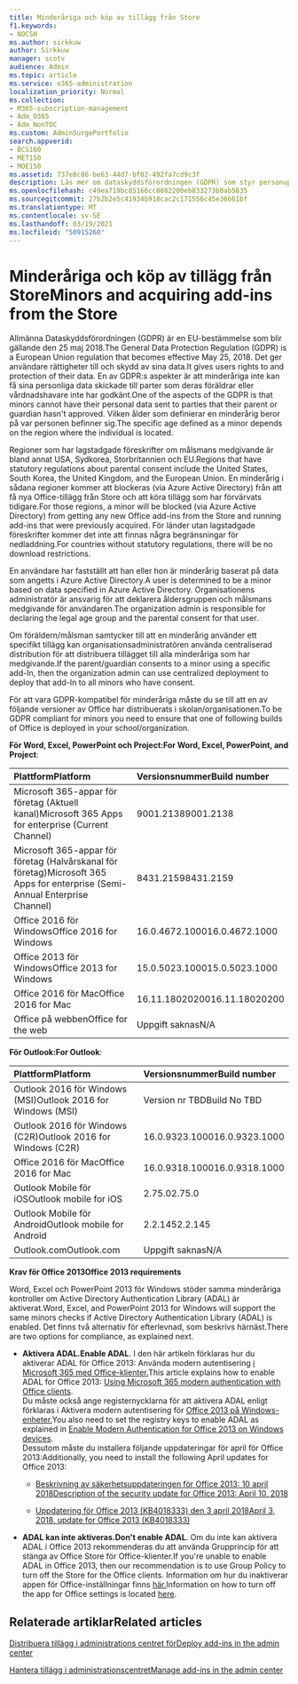 ```yaml
---
title: Minderåriga och köp av tillägg från Store
f1.keywords:
- NOCSH
ms.author: sirkkuw
author: Sirkkuw
manager: scotv
audience: Admin
ms.topic: article
ms.service: o365-administration
localization_priority: Normal
ms.collection:
- M365-subscription-management
- Adm_O365
- Adm_NonTOC
ms.custom: AdminSurgePortfolio
search.appverid:
- BCS160
- MET150
- MOE150
ms.assetid: 737e8c86-be63-44d7-bf02-492fa7cd9c3f
description: Läs mer om dataskyddsförordningen (GDPR) som styr personuppgifter om minderåriga.
ms.openlocfilehash: c49ea719bc85166cc8082200eb833273b0ab5835
ms.sourcegitcommit: 27b2b2e5c41934b918cac2c171556c45e36661bf
ms.translationtype: MT
ms.contentlocale: sv-SE
ms.lasthandoff: 03/19/2021
ms.locfileid: "50915260"
---
```

# <a name="minors-and-acquiring-add-ins-from-the-store"></a><span data-ttu-id="5d996-103">Minderåriga och köp av tillägg från Store</span><span class="sxs-lookup"><span data-stu-id="5d996-103">Minors and acquiring add-ins from the Store</span></span>

<span data-ttu-id="5d996-104">Allmänna Dataskyddsförordningen (GDPR) är en EU-bestämmelse som blir gällande den 25 maj 2018.</span><span class="sxs-lookup"><span data-stu-id="5d996-104">The General Data Protection Regulation (GDPR) is a European Union regulation that becomes effective May 25, 2018.</span></span> <span data-ttu-id="5d996-105">Det ger användare rättigheter till och skydd av sina data.</span><span class="sxs-lookup"><span data-stu-id="5d996-105">It gives users rights to and protection of their data.</span></span> <span data-ttu-id="5d996-106">En av GDPR:s aspekter är att minderåriga inte kan få sina personliga data skickade till parter som deras föräldrar eller vårdnadshavare inte har godkänt.</span><span class="sxs-lookup"><span data-stu-id="5d996-106">One of the aspects of the GDPR is that minors cannot have their personal data sent to parties that their parent or guardian hasn't approved.</span></span> <span data-ttu-id="5d996-107">Vilken ålder som definierar en minderårig beror på var personen befinner sig.</span><span class="sxs-lookup"><span data-stu-id="5d996-107">The specific age defined as a minor depends on the region where the individual is located.</span></span>
  
<span data-ttu-id="5d996-108">Regioner som har lagstadgade föreskrifter om målsmans medgivande är bland annat USA, Sydkorea, Storbritannien och EU.</span><span class="sxs-lookup"><span data-stu-id="5d996-108">Regions that have statutory regulations about parental consent include the United States, South Korea, the United Kingdom, and the European Union.</span></span> <span data-ttu-id="5d996-109">En minderårig i sådana regioner kommer att blockeras (via Azure Active Directory) från att få nya Office-tillägg från Store och att köra tillägg som har förvärvats tidigare.</span><span class="sxs-lookup"><span data-stu-id="5d996-109">For those regions, a minor will be blocked (via Azure Active Directory) from getting any new Office add-ins from the Store and running add-ins that were previously acquired.</span></span> <span data-ttu-id="5d996-110">För länder utan lagstadgade föreskrifter kommer det inte att finnas några begränsningar för nedladdning.</span><span class="sxs-lookup"><span data-stu-id="5d996-110">For countries without statutory regulations, there will be no download restrictions.</span></span>
  
<span data-ttu-id="5d996-111">En användare har fastställt att han eller hon är minderårig baserat på data som angetts i Azure Active Directory.</span><span class="sxs-lookup"><span data-stu-id="5d996-111">A user is determined to be a minor based on data specified in Azure Active Directory.</span></span> <span data-ttu-id="5d996-112">Organisationens administratör är ansvarig för att deklarera åldersgruppen och målsmans medgivande för användaren.</span><span class="sxs-lookup"><span data-stu-id="5d996-112">The organization admin is responsible for declaring the legal age group and the parental consent for that user.</span></span>
  
<span data-ttu-id="5d996-113">Om föräldern/målsman samtycker till att en minderårig använder ett specifikt tillägg kan organisationsadministratören använda centraliserad distribution för att distribuera tillägget till alla minderåriga som har medgivande.</span><span class="sxs-lookup"><span data-stu-id="5d996-113">If the parent/guardian consents to a minor using a specific add-In, then the organization admin can use centralized deployment to deploy that add-In to all minors who have consent.</span></span>
  
<span data-ttu-id="5d996-114">För att vara GDPR-kompatibel för minderåriga måste du se till att en av följande versioner av Office har distribuerats i skolan/organisationen.</span><span class="sxs-lookup"><span data-stu-id="5d996-114">To be GDPR compliant for minors you need to ensure that one of following builds of Office is deployed in your school/organization.</span></span>
 
 <span data-ttu-id="5d996-115">**För Word, Excel, PowerPoint och Project:**</span><span class="sxs-lookup"><span data-stu-id="5d996-115">**For Word, Excel, PowerPoint, and Project**:</span></span> 

|<span data-ttu-id="5d996-116">**Plattform**</span><span class="sxs-lookup"><span data-stu-id="5d996-116">**Platform**</span></span> <br/> |<span data-ttu-id="5d996-117">**Versionsnummer**</span><span class="sxs-lookup"><span data-stu-id="5d996-117">**Build number**</span></span> <br/> |
|:-----|:-----|
|<span data-ttu-id="5d996-118">Microsoft 365-appar för företag (Aktuell kanal)</span><span class="sxs-lookup"><span data-stu-id="5d996-118">Microsoft 365 Apps for enterprise (Current Channel)</span></span>  <br/> |<span data-ttu-id="5d996-119">9001.2138</span><span class="sxs-lookup"><span data-stu-id="5d996-119">9001.2138</span></span>   <br/> |
|<span data-ttu-id="5d996-120">Microsoft 365-appar för företag (Halvårskanal för företag)</span><span class="sxs-lookup"><span data-stu-id="5d996-120">Microsoft 365 Apps for enterprise (Semi-Annual Enterprise Channel)</span></span>  <br/> |<span data-ttu-id="5d996-121">8431.2159</span><span class="sxs-lookup"><span data-stu-id="5d996-121">8431.2159</span></span>  <br/> |
|<span data-ttu-id="5d996-122">Office 2016 för Windows</span><span class="sxs-lookup"><span data-stu-id="5d996-122">Office 2016 for Windows</span></span>  <br/> |<span data-ttu-id="5d996-123">16.0.4672.1000</span><span class="sxs-lookup"><span data-stu-id="5d996-123">16.0.4672.1000</span></span>  <br/> |
|<span data-ttu-id="5d996-124">Office 2013 för Windows</span><span class="sxs-lookup"><span data-stu-id="5d996-124">Office 2013 for Windows</span></span>  <br/> |<span data-ttu-id="5d996-125">15.0.5023.1000</span><span class="sxs-lookup"><span data-stu-id="5d996-125">15.0.5023.1000</span></span>  <br/> |
|<span data-ttu-id="5d996-126">Office 2016 för Mac</span><span class="sxs-lookup"><span data-stu-id="5d996-126">Office 2016 for Mac</span></span>  <br/> |<span data-ttu-id="5d996-127">16.11.18020200</span><span class="sxs-lookup"><span data-stu-id="5d996-127">16.11.18020200</span></span>  <br/> |
|<span data-ttu-id="5d996-128">Office på webben</span><span class="sxs-lookup"><span data-stu-id="5d996-128">Office for the web</span></span>  <br/> |<span data-ttu-id="5d996-129">Uppgift saknas</span><span class="sxs-lookup"><span data-stu-id="5d996-129">N/A</span></span>  <br/> |
   
 <span data-ttu-id="5d996-130">**För Outlook:**</span><span class="sxs-lookup"><span data-stu-id="5d996-130">**For Outlook**:</span></span> 
  
|<span data-ttu-id="5d996-131">**Plattform**</span><span class="sxs-lookup"><span data-stu-id="5d996-131">**Platform**</span></span> <br/> |<span data-ttu-id="5d996-132">**Versionsnummer**</span><span class="sxs-lookup"><span data-stu-id="5d996-132">**Build number**</span></span> <br/> |
|:-----|:-----|
|<span data-ttu-id="5d996-133">Outlook 2016 för Windows (MSI)</span><span class="sxs-lookup"><span data-stu-id="5d996-133">Outlook 2016 for Windows (MSI)</span></span>  <br/> |<span data-ttu-id="5d996-134">Version nr TBD</span><span class="sxs-lookup"><span data-stu-id="5d996-134">Build No TBD</span></span>  <br/> |
|<span data-ttu-id="5d996-135">Outlook 2016 för Windows (C2R)</span><span class="sxs-lookup"><span data-stu-id="5d996-135">Outlook 2016 for Windows (C2R)</span></span>  <br/> |<span data-ttu-id="5d996-136">16.0.9323.1000</span><span class="sxs-lookup"><span data-stu-id="5d996-136">16.0.9323.1000</span></span>  <br/> |
|<span data-ttu-id="5d996-137">Office 2016 för Mac</span><span class="sxs-lookup"><span data-stu-id="5d996-137">Office 2016 for Mac</span></span>  <br/> |<span data-ttu-id="5d996-138">16.0.9318.1000</span><span class="sxs-lookup"><span data-stu-id="5d996-138">16.0.9318.1000</span></span>  <br/> |
|<span data-ttu-id="5d996-139">Outlook Mobile för iOS</span><span class="sxs-lookup"><span data-stu-id="5d996-139">Outlook mobile for iOS</span></span>  <br/> |<span data-ttu-id="5d996-140">2.75.0</span><span class="sxs-lookup"><span data-stu-id="5d996-140">2.75.0</span></span>  <br/> |
|<span data-ttu-id="5d996-141">Outlook Mobile för Android</span><span class="sxs-lookup"><span data-stu-id="5d996-141">Outlook mobile for Android</span></span>  <br/> |<span data-ttu-id="5d996-142">2.2.145</span><span class="sxs-lookup"><span data-stu-id="5d996-142">2.2.145</span></span>  <br/> |
|<span data-ttu-id="5d996-143">Outlook.com</span><span class="sxs-lookup"><span data-stu-id="5d996-143">Outlook.com</span></span>  <br/> |<span data-ttu-id="5d996-144">Uppgift saknas</span><span class="sxs-lookup"><span data-stu-id="5d996-144">N/A</span></span>  <br/> |

 <span data-ttu-id="5d996-145">**Krav för Office 2013**</span><span class="sxs-lookup"><span data-stu-id="5d996-145">**Office 2013 requirements**</span></span>
  
<span data-ttu-id="5d996-146">Word, Excel och PowerPoint 2013 för Windows stöder samma minderåriga kontroller om Active Directory Authentication Library (ADAL) är aktiverat.</span><span class="sxs-lookup"><span data-stu-id="5d996-146">Word, Excel, and PowerPoint 2013 for Windows will support the same minors checks if Active Directory Authentication Library (ADAL) is enabled.</span></span> <span data-ttu-id="5d996-147">Det finns två alternativ för efterlevnad, som beskrivs härnäst.</span><span class="sxs-lookup"><span data-stu-id="5d996-147">There are two options for compliance, as explained next.</span></span>
  
- <span data-ttu-id="5d996-148">**Aktivera ADAL.**</span><span class="sxs-lookup"><span data-stu-id="5d996-148">**Enable ADAL**.</span></span> <span data-ttu-id="5d996-149">I den här artikeln förklaras hur du aktiverar ADAL för Office 2013: Använda modern autentisering [i Microsoft 365 med Office-klienter.](../../enterprise/modern-auth-for-office-2013-and-2016.md)</span><span class="sxs-lookup"><span data-stu-id="5d996-149">This article explains how to enable ADAL for Office 2013: [Using Microsoft 365 modern authentication with Office clients](../../enterprise/modern-auth-for-office-2013-and-2016.md).</span></span><br/><span data-ttu-id="5d996-150">Du måste också ange registernycklarna för att aktivera ADAL enligt förklaras i Aktivera modern autentisering för [Office 2013 på Windows-enheter.](../security-and-compliance/enable-modern-authentication.md)</span><span class="sxs-lookup"><span data-stu-id="5d996-150">You also need to set the registry keys to enable ADAL as explained in [Enable Modern Authentication for Office 2013 on Windows devices](../security-and-compliance/enable-modern-authentication.md).</span></span><br/><span data-ttu-id="5d996-151">Dessutom måste du installera följande uppdateringar för april för Office 2013:</span><span class="sxs-lookup"><span data-stu-id="5d996-151">Additionally, you need to install the following April updates for Office 2013:</span></span>
    
  - [<span data-ttu-id="5d996-152">Beskrivning av säkerhetsuppdateringen för Office 2013: 10 april 2018</span><span class="sxs-lookup"><span data-stu-id="5d996-152">Description of the security update for Office 2013: April 10, 2018</span></span>](https://support.microsoft.com/help/4018330/description-of-the-security-update-for-office-2013-april-10-2018)
    
  - [<span data-ttu-id="5d996-153">Uppdatering för Office 2013 (KB4018333) den 3 april 2018</span><span class="sxs-lookup"><span data-stu-id="5d996-153">April 3, 2018, update for Office 2013 (KB4018333)</span></span>](https://support.microsoft.com/help/4018333/april-3-2018-update-for-office-2013-kb4018333)
    
- <span data-ttu-id="5d996-154">**ADAL kan inte aktiveras.**</span><span class="sxs-lookup"><span data-stu-id="5d996-154">**Don't enable ADAL**.</span></span> <span data-ttu-id="5d996-155">Om du inte kan aktivera ADAL i Office 2013 rekommenderas du att använda Grupprincip för att stänga av Office Store för Office-klienter.</span><span class="sxs-lookup"><span data-stu-id="5d996-155">If you're unable to enable ADAL in Office 2013, then our recommendation is to use Group Policy to turn off the Store for the Office clients.</span></span> <span data-ttu-id="5d996-156">Information om hur du inaktiverar appen för Office-inställningar finns [här.](/previous-versions/office/office-2013-resource-kit/cc178992(v=office.15))</span><span class="sxs-lookup"><span data-stu-id="5d996-156">Information on how to turn off the app for Office settings is located [here](/previous-versions/office/office-2013-resource-kit/cc178992(v=office.15)).</span></span>

## <a name="related-articles"></a><span data-ttu-id="5d996-157">Relaterade artiklar</span><span class="sxs-lookup"><span data-stu-id="5d996-157">Related articles</span></span>

[<span data-ttu-id="5d996-158">Distribuera tillägg i administrations centret för</span><span class="sxs-lookup"><span data-stu-id="5d996-158">Deploy add-ins in the admin center</span></span>](./manage-deployment-of-add-ins.md)

[<span data-ttu-id="5d996-159">Hantera tillägg i administrationscentret</span><span class="sxs-lookup"><span data-stu-id="5d996-159">Manage add-ins in the admin center</span></span>](./manage-addins-in-the-admin-center.md)
